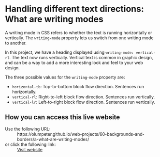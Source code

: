 # Handling different text directions: What are writing modes

A writing mode in CSS refers to whether the text is running horizontally or vertically. The <code>writing-mode</code> property lets us switch from one writing mode to another.

In this project, we have a heading displayed using <code>writing-mode: vertical-rl</code>. The text now runs vertically. Vertical text is common in graphic design, and can be a way to add a more interesting look and feel to your web design.
    
The three possible values for the <code>writing-mode</code> property are:
    
- <code>horizontal-tb</code>: Top-to-bottom block flow direction. Sentences run horizontally.
- <code>vertical-rl</code>: Right-to-left block flow direction. Sentences run vertically.
- <code>vertical-lr</code>: Left-to-right block flow direction. Sentences run vertically.

## How you can access this live website

<dl>
  Use the following URL:
  <dd>
    https://olumpeter.github.io/web-projects/60-backgrounds-and-borders/a-what-are-writing-modes/
  </dd>
  or click the following link:
  <dd>
    <a href="https://olumpeter.github.io/web-projects/60-backgrounds-and-borders/a-what-are-writing-modes/">Visit website</a>
  </dd>
</dl>
